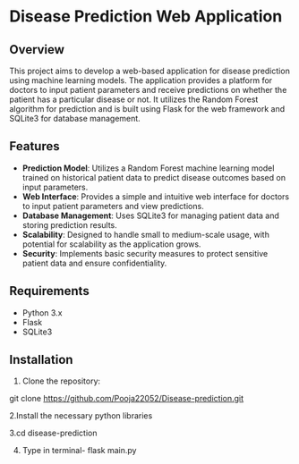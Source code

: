 # Disease Prediction Web Application

## Overview

This project aims to develop a web-based application for disease prediction using machine learning models. The application provides a platform for doctors to input patient parameters and receive predictions on whether the patient has a particular disease or not. It utilizes the Random Forest algorithm for prediction and is built using Flask for the web framework and SQLite3 for database management.

## Features

- **Prediction Model**: Utilizes a Random Forest machine learning model trained on historical patient data to predict disease outcomes based on input parameters.
- **Web Interface**: Provides a simple and intuitive web interface for doctors to input patient parameters and view predictions.
- **Database Management**: Uses SQLite3 for managing patient data and storing prediction results.
- **Scalability**: Designed to handle small to medium-scale usage, with potential for scalability as the application grows.
- **Security**: Implements basic security measures to protect sensitive patient data and ensure confidentiality.

## Requirements

- Python 3.x
- Flask
- SQLite3

## Installation

1. Clone the repository:

git clone https://github.com/Pooja22052/Disease-prediction.git

2.Install the necessary python libraries

3.cd disease-prediction

4. Type in terminal- flask main.py
